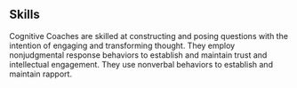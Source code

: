 ## Skills

Cognitive Coaches are skilled at constructing and posing questions with the intention of engaging and transforming thought. They employ nonjudgmental response behaviors to establish and maintain trust and intellectual engagement. They use nonverbal behaviors to establish and maintain rapport.